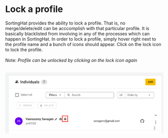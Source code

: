 # Lock a profile

SortingHat provides the ability to lock a profile. That is, no merge/delete/edit can be acccomplish with that particular profile. It is basically blacklisted from involving in any of the processes which can happen in SortingHat. In order to lock a profile, simply hover right next to the profile name and a bunch of icons should appear. Click on the lock icon to lock the profile.<br><br>
Note: _Profile can be unlocked by clicking on the lock icon again_<br><br>

![lock-profile](./assets/lock-profile.png)<br><br>
